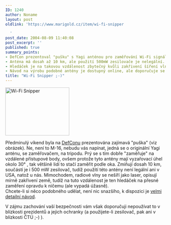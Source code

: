 ```yaml
---
ID: 1240
author: Noname
layout: post
oldlink: 'https://www.marigold.cz/item/wi-fi-snipper

  '
post_date: 2004-08-09 11:40:08
post_excerpt: ''
published: true
summary_points:
- DefCon prezentoval "pušku" s Yagi anténou pro zaměřování Wi-Fi signálů.
- Anténa má dosah až 10 km, ale použití 500mW zesilovače je nelegální.
- Hledáček je na takovou vzdálenost zbytečný kvůli zakřivení šíření vln.
- Návod na výrobu podobné antény je dostupný online, ale doporučuje se opatrnost.
title: "Wi-Fi Snipper ;-)"
---
```


<div class="rightbox"><img src="/wp-content/uploads/cache/20040809-wifi-gun.jpg" alt="Wi-Fi Snipper" width="201" height="151" /></div><p>
Předminulý víkend byla na <a href="http://www.defcon.org/html/defcon-12/dc-12-index.html">DefConu</a> prezentována zajímavá "puška" (viz obrázek). Ne, není to M-16, nebudu vás napínat, jedná se o originální Yagi anténu, se zaměřovačem, na tripodu. Prý se s tím dobře "zaměřuje" na vzdálené přístupové body, ovšem protože tyto antény mají vyzařovací úhel okolo 30° , tak většině lidí to stačí zaměřit podle oka. Zmiňují dosah 10 km, součástí je i 500 mW zesilovač, tudíž použití této antény není legální ani v USA, natož u nás. Mimochodem, radiové vlny se nešíří jako laser, opisují mírně zakřivení země, tudíž na tuto vzdálenost je ten hledáček na přesné zaměření opravdu k ničemu (ale vypadá úžasně).<br/>Chcete-li si něco podobného udělat, není nic snazšího, k dispozici je <a href="http://www.shmoocon.org/sniperyagi/">velmi detailní návod</a>.</p>
<p>
V zájmu zachování vaší bezpečnosti vám však doporučuji nepoužívat to v blízkosti prezidentů a jejich ochranky (a použijete-li zesilovač, pak ani v blízkosti ČTÚ ;-) ).</p>